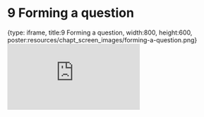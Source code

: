 # 9 Forming a question
 
{type: iframe, title:9 Forming a question, width:800, height:600, poster:resources/chapt_screen_images/forming-a-question.png}
![](https://datatrail-jhu.github.io/DataTrail_ReOrg/no_toc/forming-a-question.html)
 

 

